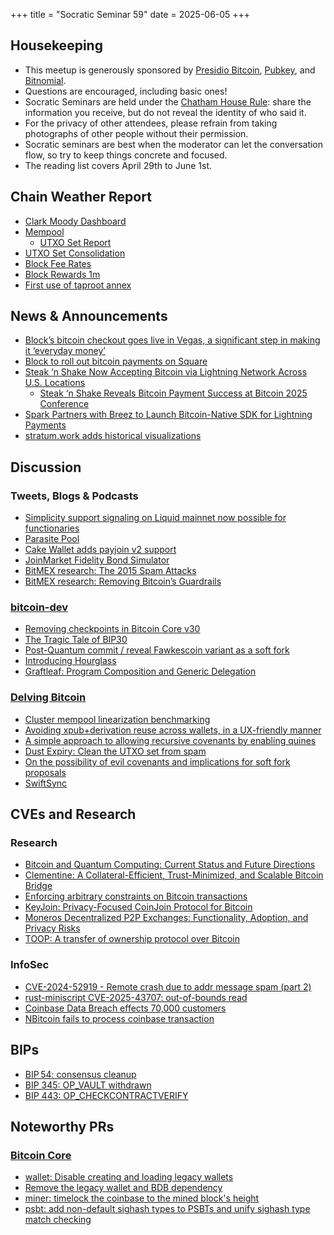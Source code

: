 +++
title = "Socratic Seminar 59"
date = 2025-06-05
+++

Housekeeping
------------

- This meetup is generously sponsored by [Presidio Bitcoin](https://www.presidiobitcoin.org/), [Pubkey](https://pubkey.bar/), and [Bitnomial](https://bitnomial.com).
- Questions are encouraged, including basic ones!
- Socratic Seminars are held under the [Chatham House Rule](https://www.chathamhouse.org/about-us/chatham-house-rule): share the information you receive, but do not reveal the identity of who said it.
- For the privacy of other attendees, please refrain from taking photographs of other people without their permission.
- Socratic seminars are best when the moderator can let the conversation flow, so try to keep things concrete and focused.
- The reading list covers April 29th to June 1st.

Chain Weather Report
--------------------

- [Clark Moody Dashboard](https://dashboard.clarkmoody.com/)
- [Mempool](https://mempool.space/graphs/mempool#1m)
  - [UTXO Set Report](https://research.mempool.space/utxo-set-report/)
- [UTXO Set Consolidation](https://mainnet.observer/charts/utxoset-size/)
- [Block Fee Rates](https://mempool.space/graphs/mining/block-fee-rates#1m)
- [Block Rewards 1m](https://mempool.space/graphs/mining/block-rewards#1m)
- [First use of taproot annex](https://x.com/mononautical/status/1921180666831499737)


News & Announcements
--------------------

- [Block’s bitcoin checkout goes live in Vegas, a significant step in making it ‘everyday money’](https://www.cnbc.com/2025/05/27/block-bitcoin-checkout-vegas.html)
- [Block to roll out bitcoin payments on Square](https://block.xyz/inside/block-to-roll-out-bitcoin-payments-on-square)
- [Steak ‘n Shake Now Accepting Bitcoin via Lightning Network Across U.S. Locations](https://bitcoinmagazine.com/news/steak-n-shake-now-accepting-bitcoin-via-lightning-network-across-u-s-locations)
  - [Steak ‘n Shake Reveals Bitcoin Payment Success at Bitcoin 2025 Conference](https://bitcoinmagazine.com/news/steak-n-shake-reveals-bitcoin-payment-success-at-bitcoin-2025-conference)
- [Spark Partners with Breez to Launch Bitcoin-Native SDK for Lightning Payments](https://bitcoinmagazine.com/news/spark-partners-with-breez-to-launch-bitcoin-native-sdk-for-lightning-payments)
- [stratum.work adds historical visualizations](https://x.com/boerst/status/1906320686886400159)

Discussion
----------

### Tweets, Blogs & Podcasts

- [Simplicity support signaling on Liquid mainnet now possible for functionaries](https://x.com/Liquid_BTC/status/1925294852906025194)
- [Parasite Pool](https://x.com/kram_btc/status/1921278516110459270)
- [Cake Wallet adds payjoin v2 support](https://github.com/cake-tech/cake_wallet/releases/tag/v4.28.0)
- [JoinMarket Fidelity Bond Simulator](https://github.com/m0wer/joinmarket-fidelity-bond-simulator)
- [BitMEX research: The 2015 Spam Attacks](https://blog.bitmex.com/the-2015-spam-attacks/)
- [BitMEX research: Removing Bitcoin’s Guardrails](https://blog.bitmex.com/removing-bitcoins-guardrails/)

### [bitcoin-dev](https://groups.google.com/g/bitcoindev)

- [Removing checkpoints in Bitcoin Core v30](https://groups.google.com/g/bitcoindev/c/qyId8Yto45M)
- [The Tragic Tale of BIP30](https://groups.google.com/g/bitcoindev/c/aqHRfa0UWFo)
- [Post-Quantum commit / reveal Fawkescoin variant as a soft fork](https://groups.google.com/g/bitcoindev/c/LpWOcXMcvk8)
- [Introducing Hourglass](https://groups.google.com/g/bitcoindev/c/zmg3U117aNc)
- [Graftleaf: Program Composition and Generic Delegation](https://groups.google.com/g/bitcoindev/c/vQ5Kv9B5Db8)

### [Delving Bitcoin](https://delvingbitcoin.org/)

- [Cluster mempool linearization benchmarking](https://delvingbitcoin.org/t/how-to-linearize-your-cluster/303/73)
- [Avoiding xpub+derivation reuse across wallets, in a UX-friendly manner](https://delvingbitcoin.org/t/avoiding-xpub-derivation-reuse-across-wallets-in-a-ux-friendly-manner/1644)
- [A simple approach to allowing recursive covenants by enabling quines](https://delvingbitcoin.org/t/a-simple-approach-to-allowing-recursive-covenants-by-enabling-quines/1655)
- [Dust Expiry: Clean the UTXO set from spam](https://delvingbitcoin.org/t/dust-expiry-clean-the-utxo-set-from-spam/1707)
- [On the possibility of evil covenants and implications for soft fork proposals](https://delvingbitcoin.org/t/on-the-possibility-of-evil-covenants-and-implications-for-soft-fork-proposals/1703)
- [SwiftSync](https://delvingbitcoin.org/t/swiftsync-speeding-up-ibd-with-pre-generated-hints-poc/1562)


CVEs and Research
-----------------

### Research

- [Bitcoin and Quantum Computing: Current Status and Future Directions](https://chaincode.com/bitcoin-post-quantum.pdf)
- [Clementine: A Collateral-Efficient, Trust-Minimized, and Scalable Bitcoin Bridge](https://eprint.iacr.org/2025/776)
- [Enforcing arbitrary constraints on Bitcoin transactions](https://eprint.iacr.org/2025/912)
- [KeyJoin: Privacy-Focused CoinJoin Protocol for Bitcoin](https://eprint.iacr.org/2025/838)
- [Moneros Decentralized P2P Exchanges: Functionality, Adoption, and Privacy Risks](https://arxiv.org/abs/2505.02392v3)
- [TOOP: A transfer of ownership protocol over Bitcoin](https://eprint.iacr.org/2025/964)

### InfoSec

- [CVE-2024-52919 - Remote crash due to addr message spam (part 2)](https://bitcoincore.org/en/2025/04/28/disclose-cve-2024-52919/)
- [rust-miniscript CVE-2025-43707: out-of-bounds read](https://antoinep.com/posts/cve-2025-43707/)
- [Coinbase Data Breach effects 70,000 customers](https://www.maine.gov/agviewer/content/ag/985235c7-cb95-4be2-8792-a1252b4f8318/f61fae18-f669-499e-9a87-f4d323d281f8.html)
- [NBitcoin fails to process coinbase transaction](https://github.com/MetacoSA/NBitcoin/pull/1269)


BIPs
----

- [BIP 54: consensus cleanup](https://github.com/bitcoin/bips/pull/1800)
- [BIP 345: OP_VAULT withdrawn](https://github.com/bitcoin/bips/pull/1848)
- [BIP 443: OP_CHECKCONTRACTVERIFY](https://github.com/bitcoin/bips/pull/1793)

Noteworthy PRs
--------------

### [Bitcoin Core](https://github.com/bitcoin/bitcoin)

- [wallet: Disable creating and loading legacy wallets](https://github.com/bitcoin/bitcoin/pull/31250)
- [Remove the legacy wallet and BDB dependency](https://github.com/bitcoin/bitcoin/pull/28710)
- [miner: timelock the coinbase to the mined block's height](https://github.com/bitcoin/bitcoin/pull/32155)
- [psbt: add non-default sighash types to PSBTs and unify sighash type match checking](https://github.com/bitcoin/bitcoin/pull/31622)


